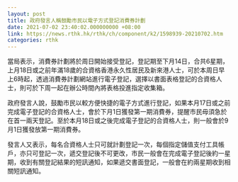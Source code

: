 ```yaml
---
layout: post
title: 政府發言人稱鼓勵市民以電子方式登記消費券計劃
date: 2021-07-02 23:40:02.000000000 +08:00
link: https://news.rthk.hk/rthk/ch/component/k2/1598939-20210702.htm
categories: rthk
---
```


當局表示，消費券計劃將於周日開始接受登記，登記期至下月14日，合共6星期，上月18日或之前年滿18歲的合資格香港永久性居民及新來港人士，可於本周日早上6時起，透過消費券計劃網站進行電子登記，選擇以書面表格登記的合資格人士，則可於下周一起在辦公時間內將表格投進指定收集箱。
 
政府發言人說，鼓勵市民以較方便快捷的電子方式進行登記，如果本月17日或之前完成電子登記的合資格人士，會於下月1日獲發第一期消費券，提醒市民毋須急於在首一兩天登記。至於本月18日或之後完成電子登記的合資格人士，則一般會於9月1日獲發放第一期消費券。
 
發言人又表示，每名合資格人士只可就計劃登記一次，每個指定儲值支付工具帳戶，亦只可登記一次，遞交登記後不可更改，市民一般會在完成電子登記後約一星期，收到有關登記結果的短訊通知，如果遞交書面登記，一般會在約兩星期收到相關短訊通知。
